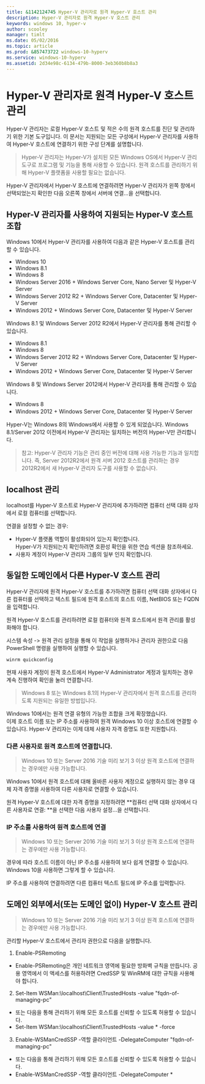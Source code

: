 ```yaml
---
title: &1142124745 Hyper-V 관리자로 원격 Hyper-V 호스트 관리
description: Hyper-V 관리자로 원격 Hyper-V 호스트 관리
keywords: windows 10, hyper-v
author: scooley
manager: timlt
ms.date: 05/02/2016
ms.topic: article
ms.prod: &857473722 windows-10-hyperv
ms.service: windows-10-hyperv
ms.assetid: 2d34e98c-6134-479b-8000-3eb360b8b8a3
---
```


# Hyper-V 관리자로 원격 Hyper-V 호스트 관리

Hyper-V 관리자는 로컬 Hyper-V 호스트 및 적은 수의 원격 호스트를 진단 및 관리하기 위한 기본 도구입니다. 이 문서는 지원되는 모든 구성에서 Hyper-V 관리자를 사용하여 Hyper-V 호스트에 연결하기 위한 구성 단계를 설명합니다.

> Hyper-V 관리자는 <g id="6CapsExtId1" ctype="x-link"><g id="6CapsExtId2" ctype="x-linkText">Hyper-V가 설치된 모든 Windows OS</g><g id="6CapsExtId3" ctype="x-title"></g></g>에서 <g id="4" ctype="x-strong">Hyper-V 관리 도구</g>로 <g id="2" ctype="x-strong">프로그램 및 기능</g>을 통해 사용할 수 있습니다. 원격 호스트를 관리하기 위해 Hyper-V 플랫폼을 사용할 필요는 없습니다.

Hyper-V 관리자에서 Hyper-V 호스트에 연결하려면 <g id="2" ctype="x-strong">Hyper-V 관리자</g>가 왼쪽 창에서 선택되었는지 확인한 다음 오른쪽 창에서 <g id="4" ctype="x-strong">서버에 연결...</g>을 선택합니다.

<g id="1" ctype="x-linkText"></g>

## Hyper-V 관리자를 사용하여 지원되는 Hyper-V 호스트 조합

Windows 10에서 Hyper-V 관리자를 사용하여 다음과 같은 Hyper-V 호스트를 관리할 수 있습니다.
* Windows 10
* Windows 8.1
* Windows 8
* Windows Server 2016 + Windows Server Core, Nano Server 및 Hyper-V Server
* Windows Server 2012 R2 + Windows Server Core, Datacenter 및 Hyper-V Server
* Windows 2012 + Windows Server Core, Datacenter 및 Hyper-V Server

Windows 8.1 및 Windows Server 2012 R2에서 Hyper-V 관리자를 통해 관리할 수 있습니다.
* Windows 8.1
* Windows 8
* Windows Server 2012 R2 + Windows Server Core, Datacenter 및 Hyper-V Server
* Windows 2012 + Windows Server Core, Datacenter 및 Hyper-V Server

Windows 8 및 Windows Server 2012에서 Hyper-V 관리자를 통해 관리할 수 있습니다.
* Windows 8
* Windows 2012 + Windows Server Core, Datacenter 및 Hyper-V Server

Hyper-V는 Windows 8의 Windows에서 사용할 수 있게 되었습니다. Windows 8.1/Server 2012 이전에서 Hyper-V 관리자는 일치하는 버전의 Hyper-V만 관리합니다.

> <g id="1" ctype="x-strong">참고:</g> Hyper-V 관리자 기능은 관리 중인 버전에 대해 사용 가능한 기능과 일치합니다. 즉, Server 2012R2에서 원격 서버 2012 호스트를 관리하는 경우 2012R2에서 새 Hyper-V 관리자 도구를 사용할 수 없습니다.

## localhost 관리

localhost를 Hyper-V 호스트로 Hyper-V 관리자에 추가하려면 <g id="4" ctype="x-strong">컴퓨터 선택</g> 대화 상자에서 <g id="2" ctype="x-strong">로컬 컴퓨터</g>를 선택합니다.

<g id="1" ctype="x-linkText"></g>

연결을 설정할 수 없는 경우:
*  Hyper-V 플랫폼 역할이 활성화되어 있는지 확인합니다.  
  Hyper-V가 지원되는지 확인하려면 <g id="2CapsExtId1" ctype="x-link"><g id="2CapsExtId2" ctype="x-linkText">호환성 확인을 위한 연습 섹션</g><g id="2CapsExtId3" ctype="x-title"></g></g>을 참조하세요.
*  사용자 계정이 Hyper-V 관리자 그룹의 일부 인지 확인합니다.


## 동일한 도메인에서 다른 Hyper-V 호스트 관리

Hyper-V 관리자에 원격 Hyper-V 호스트를 추가하려면 <g id="4" ctype="x-strong">컴퓨터 선택</g> 대화 상자에서 <g id="2" ctype="x-strong">다른 컴퓨터</g>를 선택하고 텍스트 필드에 원격 호스트의 호스트 이름, NetBIOS 또는 FQDN을 입력합니다.

<g id="1" ctype="x-linkText"></g>

원격 Hyper-V 호스트를 관리하려면 로컬 컴퓨터와 원격 호스트에서 원격 관리를 활성화해야 합니다.

<g id="2" ctype="x-code">시스템 속성 -> 원격 관리 설정</g>을 통해 이 작업을 실행하거나 관리자 권한으로 다음 PowerShell 명령을 실행하여 실행할 수 있습니다.

``` PowerShell
winrm quickconfig
```

현재 사용자 계정이 원격 호스트에서 Hyper-V Administrator 계정과 일치하는 경우 계속 진행하여 <g id="2" ctype="x-strong">확인</g>을 눌러 연결합니다.

> Windows 8 또는 Windows 8.1의 Hyper-V 관리자에서 원격 호스트를 관리하도록 지원되는 유일한 방법입니다.


Windows 10에서는 원격 연결 유형의 가능한 조합을 크게 확장했습니다.  
이제 호스트 이름 또는 IP 주소를 사용하여 원격 Windows 10 이상 호스트에 연결할 수 있습니다. Hyper-V 관리자는 이제 대체 사용자 자격 증명도 또한 지원합니다.


### 다른 사용자로 원격 호스트에 연결합니다.

> Windows 10 또는 Server 2016 기술 미리 보기 3 이상 원격 호스트에 연결하는 경우에만 사용 가능합니다.

Windows 10에서 원격 호스트에 대해 올바른 사용자 계정으로 실행하지 않는 경우 대체 자격 증명을 사용하여 다른 사용자로 연결할 수 있습니다.

원격 Hyper-V 호스트에 대한 자격 증명을 지정하려면 **컴퓨터 선택 대화 상자에서 <g id="2" ctype="x-strong">다른 사용자로 연결: **</g>을 선택한 다음 <g id="4" ctype="x-strong">사용자 설정...</g>을 선택합니다.

<g id="1" ctype="x-linkText"></g>


### IP 주소를 사용하여 원격 호스트에 연결

> Windows 10 또는 Server 2016 기술 미리 보기 3 이상 원격 호스트에 연결하는 경우에만 사용 가능합니다.

경우에 따라 호스트 이름이 아닌 IP 주소를 사용하여 보다 쉽게 연결할 수 있습니다. Windows 10을 사용하면 그렇게 할 수 있습니다.

IP 주소를 사용하여 연결하려면 <g id="2" ctype="x-strong">다른 컴퓨터</g> 텍스트 필드에 IP 주소를 입력합니다.


## 도메인 외부에서(또는 도메인 없이) Hyper-V 호스트 관리

> Windows 10 또는 Server 2016 기술 미리 보기 3 이상 원격 호스트에 연결하는 경우에만 사용 가능합니다.

관리할 Hyper-V 호스트에서 관리자 권한으로 다음을 실행합니다.

1.  <g id="1CapsExtId1" ctype="x-link"><g id="1CapsExtId2" ctype="x-linkText">Enable-PSRemoting</g><g id="1CapsExtId3" ctype="x-title"></g></g>
  * <g id="1CapsExtId1" ctype="x-link"><g id="1CapsExtId2" ctype="x-linkText">Enable-PSRemoting</g><g id="1CapsExtId3" ctype="x-title"></g></g>은 <g id="3" ctype="x-em">개인</g> 네트워크 영역에 필요한 방화벽 규칙을 만듭니다. 공용 영역에서 이 액세스를 허용하려면 CredSSP 및 WinRM에 대한 규칙을 사용해야 합니다.
2. Set-Item WSMan:\localhost\Client\TrustedHosts -value "fqdn-of-managing-pc"
  * 또는 다음을 통해 관리하기 위해 모든 호스트를 신뢰할 수 있도록 허용할 수 있습니다.
  * Set-Item WSMan:\localhost\Client\TrustedHosts -value * -force
3. <g id="1CapsExtId1" ctype="x-link"><g id="1CapsExtId2" ctype="x-linkText">Enable-WSManCredSSP</g><g id="1CapsExtId3" ctype="x-title"></g></g> -역할 클라이언트 -DelegateComputer "fqdn-of-managing-pc"
  * 또는 다음을 통해 관리하기 위해 모든 호스트를 신뢰할 수 있도록 허용할 수 있습니다.
  * <g id="1CapsExtId1" ctype="x-link"><g id="1CapsExtId2" ctype="x-linkText">Enable-WSManCredSSP</g><g id="1CapsExtId3" ctype="x-title"></g></g> -역할 클라이언트 -DelegateComputer *






<!--HONumber=May16_HO1-->


